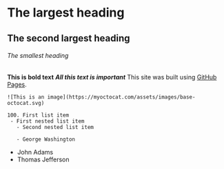 # The largest heading
## The second largest heading
###### The smallest heading

**This is bold text**
	***All this text is important***
    This site was built using [GitHub Pages](https://pages.github.com/).

    ![This is an image](https://myoctocat.com/assets/images/base-octocat.svg)

    100. First list item
     - First nested list item
       - Second nested list item

       - George Washington
- John Adams
- Thomas Jefferson